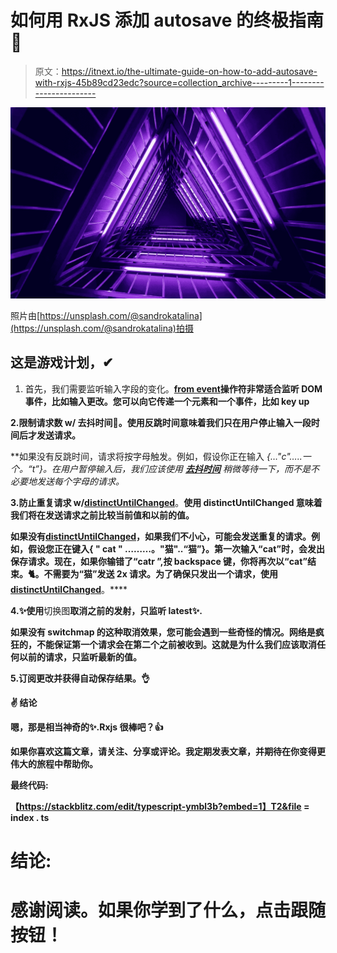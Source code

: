 # 如何用 RxJS 添加 autosave 的终极指南💾

> 原文：<https://itnext.io/the-ultimate-guide-on-how-to-add-autosave-with-rxjs-45b89cd23edc?source=collection_archive---------1----------------------->

![](img/b572e19c6079239d06655f49f0e71f08.png)

照片由[https://unsplash.com/@sandrokatalina](https://unsplash.com/@sandrokatalina)拍摄

## 这是游戏计划，✔

1.  首先，我们需要监听输入字段的变化。[**from event**](https://www.learnrxjs.io/learn-rxjs/operators/creation/fromevent)**操作符非常适合监听 DOM 事件，比如输入更改。您可以向它传递一个元素和一个事件，比如 key up**

**2.限制请求数 w/ **去抖时间**🏀。使用反跳时间意味着我们只在用户停止输入一段时间后才发送请求。**

**如果没有反跳时间，请求将按字母触发。例如，假设你正在输入 *{…"c"…..一个。“t”}。*在用户暂停输入后，我们应该使用 [**去抖时间**](https://www.learnrxjs.io/learn-rxjs/operators/filtering/debouncetime) 稍微等待一下，而不是不必要地发送每个字母的请求。**

**3.防止重复请求 w/[**distinctUntilChanged**](https://www.learnrxjs.io/learn-rxjs/operators/filtering/distinctuntilchanged)**。**使用 distinctUntilChanged 意味着我们将在发送请求之前比较当前值和以前的值。**

**如果没有[**distinctUntilChanged**](https://www.learnrxjs.io/learn-rxjs/operators/filtering/distinctuntilchanged)，如果我们不小心，可能会发送重复的请求。例如，假设您正在键入{ " **cat** " ………。"猫"..“猫”}。第一次输入“cat”时，会发出保存请求。现在，如果你输错了“catr ”,按 backspace 键，你将再次以“cat”结束。🐈。不需要为“猫”发送 2x 请求。为了确保只发出一个请求，使用[**distinctUntilChanged**](https://www.learnrxjs.io/learn-rxjs/operators/filtering/distinctuntilchanged)**。****

**4.✨使用**切换图**取消之前的发射，只监听 latest✨.**

**如果没有 switchmap 的这种取消效果，您可能会遇到一些奇怪的情况。网络是疯狂的，不能保证第一个请求会在第二个之前被收到。这就是为什么我们应该取消任何以前的请求，只监听最新的值。**

**5.订阅更改并获得自动保存结果。👌**

**✌️ **结论****

**嗯，那是相当神奇的✨.Rxjs 很棒吧？👍**

**如果你喜欢这篇文章，请关注、分享或评论。我定期发表文章，并期待在你变得更伟大的旅程中帮助你。**

****最终代码:****

**【https://stackblitz.com/edit/typescript-ymbl3b?embed=1】T2&file = index . ts**

# **结论:**

# **感谢阅读。如果你学到了什么，点击跟随按钮！**